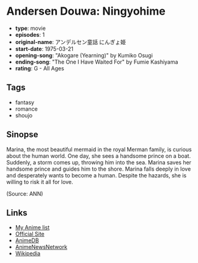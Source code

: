 # Andersen Douwa: Ningyohime

-   **type**: movie
-   **episodes**: 1
-   **original-name**: アンデルセン童話 にんぎょ姫
-   **start-date**: 1975-03-21
-   **opening-song**: "Akogare (Yearning)" by Kumiko Osugi
-   **ending-song**: "The One I Have Waited For" by Fumie Kashiyama
-   **rating**: G - All Ages

## Tags

-   fantasy
-   romance
-   shoujo

## Sinopse

Marina, the most beautiful mermaid in the royal Merman family, is curious about the human world. One day, she sees a handsome prince on a boat. Suddenly, a storm comes up, throwing him into the sea. Marina saves her handsome prince and guides him to the shore. Marina falls deeply in love and desperately wants to become a human. Despite the hazards, she is willing to risk it all for love.

(Source: ANN)

## Links

-   [My Anime list](https://myanimelist.net/anime/3043/Andersen_Douwa__Ningyohime)
-   [Official Site](http://corp.toei-anim.co.jp/english/film/the_little_mermaid.php)
-   [AnimeDB](http://anidb.info/perl-bin/animedb.pl?show=anime&aid=2220)
-   [AnimeNewsNetwork](http://www.animenewsnetwork.com/encyclopedia/anime.php?id=3604)
-   [Wikipedia](http://ja.wikipedia.org/wiki/アンデルセン童話_にんぎょ姫)
